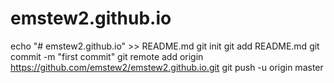 # emstew2.github.io
echo "# emstew2.github.io" >> README.md
git init
git add README.md
git commit -m "first commit"
git remote add origin https://github.com/emstew2/emstew2.github.io.git
git push -u origin master
